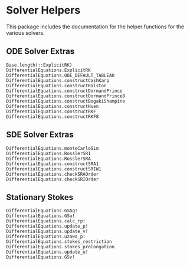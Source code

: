 # Solver Helpers

This package includes the documentation for the helper functions for the various
solvers.

## ODE Solver Extras

```@docs
Base.length(::ExplicitRK)
DifferentialEquations.ExplicitRK
DifferentialEquations.ODE_DEFAULT_TABLEAU
DifferentialEquations.constructCashKarp
DifferentialEquations.constructRalston
DifferentialEquations.constructDormandPrince
DifferentialEquations.constructDormandPrince8
DifferentialEquations.constructBogakiShampine
DifferentialEquations.constructHuen
DifferentialEquations.constructRKF
DifferentialEquations.constructRKF8
```

## SDE Solver Extras

```@docs
DifferentialEquations.monteCarloSim
DifferentialEquations.RosslerSRI
DifferentialEquations.RosslerSRA
DifferentialEquations.constructSRA1
DifferentialEquations.constructSRIW1
DifferentialEquations.checkSRAOrder
DifferentialEquations.checkSRIOrder
```

## Stationary Stokes

```@docs
DifferentialEquations.GSδq!
DifferentialEquations.GSu!
DifferentialEquations.calc_rp!
DifferentialEquations.update_p!
DifferentialEquations.update_v!
DifferentialEquations.uzawa_p!
DifferentialEquations.stokes_restriction
DifferentialEquations.stokes_prolongation
DifferentialEquations.update_u!
DifferentialEquations.GSv!
```
